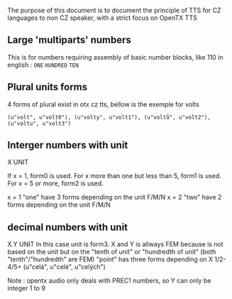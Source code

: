 The purpose of this document is to document the principle of TTS for CZ languages to non CZ speaker, with a strict focus on OpenTX TTS

## Large 'multiparts' numbers
This is for numbers requiring assembly of basic number blocks, like 110 in english : `ONE` `HUNDRED` `TEN`

## Plural units forms

4 forms of plural exist in otx cz tts, bellow is the exemple for volts

`(u"volt", u"volt0"), (u"volty", u"volt1"), (u"voltů", u"volt2"),(u"voltu", u"volt3")`

## Interger numbers with unit
X UNIT

If x = 1, form0 is used.
For x more than one but less than 5, form1 is used.
For x = 5 or more, form2 is used.

x = 1 "one" have 3 forms depending on the unit F/M/N
x = 2 "two" have 2 forms depending on the unit F/M/N

## decimal numbers with unit
X.Y UNIT
In this case unit is form3. X and Y is allways FEM because is not based on the unit but on the "tenth of unit" or "hundredth of unit" (both "tenth"/"hundredth" are FEM) 
"point" has three forms depending on X 1/2-4/5+ (u"celá", u"celé", u"celých")

Note : opentx audio only deals with PREC1 numbers, so Y can only be integer 1 to 9
